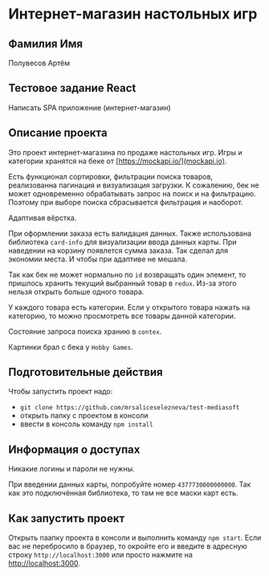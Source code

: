 # Интернет-магазин настольных игр

## Фамилия Имя

Полувесов Артём

## Тестовое задание React

Написать SPA приложение (интернет-магазин)

## Описание проекта

Это проект интернет-магазина по продаже настольных игр. Игры и категории хранятся на беке от [https://mockapi.io/](mockapi.io).

Есть функционал сортировки, фильтрации поиска товаров, реализованна пагинация и визуализация загрузки. К сожалению, бек не может одновременно обрабатывать запрос на поиск и на фильтрацию. Поэтому при выборе поиска сбрасывается фильтрация и наоборот.

Адаптивая вёрстка.

При оформлении заказа есть валидация данных. Также использована библиотека `card-info` для визуализации ввода данных карты.
При наведении на корзину появлется сумма заказа. Так сделал для экономии места. И чтобы при адаптиве не мешала.

Так как бек не может нормально по `id` возвращать один элемент, то пришлось хранить текущий выбранный товар в `redux`. Из-за этого нельзя открыть больше одного товара.

У каждого товара есть категории. Если у открытого товара нажать на категорию, то можно просмотреть все товары данной категории.

Состояние запроса поиска хранию в `contex`.

Картинки брал с бека у `Hobby Games`.

## Подготовительные действия

Чтобы запустить проект надо:

-   `git clone https://github.com/mrsaliceselezneva/test-mediasoft`
-   открыть папку с проектом в консоли
-   ввести в консоль команду `npm install`

## Информация о доступах

Никакие логины и пароли не нужны.

При введении данных карты, попробуйте номер `4377730000000000`. Так как это подключённая библиотека, то там не все маски карт есть.

## Как запустить проект

Открыть паапку проекта в консоли и выполнить команду `npm start`. Если вас не перебросило в браузер, то окройте его и введите в адресную строку `http://localhost:3000` или просто нажмите на [http://localhost:3000](http://localhost:3000).
